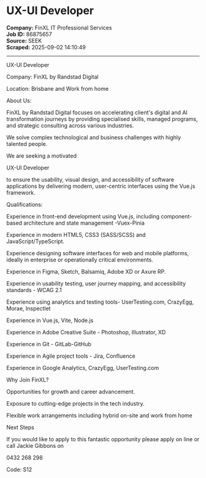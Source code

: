 # UX-UI Developer

**Company:** FinXL IT Professional Services  
**Job ID:** 86875657  
**Source:** SEEK  
**Scraped:** 2025-09-02 14:10:49

---

UX-UI Developer

Company: FinXL by Randstad Digital

Location: Brisbane and Work from home

About Us:

FinXL by Randstad Digital focuses on accelerating client's digital and AI transformation journeys by providing specialised skills, managed programs, and strategic consulting across various industries.

We solve complex technological and business challenges with highly talented people.

We are seeking a motivated

UX-UI Developer

to ensure the usability, visual design, and accessibility of software applications by delivering modern, user-centric interfaces using the Vue.js framework.

Qualifications:

Experience in front-end development using Vue.js, including component-based architecture and state management -Vuex-Pinia

Experience in modern HTML5, CSS3 (SASS/SCSS) and JavaScript/TypeScript.

Experience designing software interfaces for web and mobile platforms, ideally in enterprise or operationally critical environments.

Experience in Figma, Sketch, Balsamiq, Adobe XD or Axure RP.

Experience in usability testing, user journey mapping, and accessibility standards - WCAG 2.1

Experience using analytics and testing tools- UserTesting.com, CrazyEgg, Morae, Inspectlet

Experience in Vue.js, Vite, Node.js

Experience in Adobe Creative Suite - Photoshop, Illustrator, XD

Experience in Git - GitLab-GitHub

Experience in Agile project tools - Jira, Confluence

Experience in Google Analytics, CrazyEgg, UserTesting.com

Why Join FinXL?

Opportunities for growth and career advancement.

Exposure to cutting-edge projects in the tech industry.

Flexible work arrangements including hybrid on-site and work from home

Next Steps

If you would like to apply to this fantastic opportunity please apply on line or call Jackie Gibbons on

0432 268 298

Code: S12
